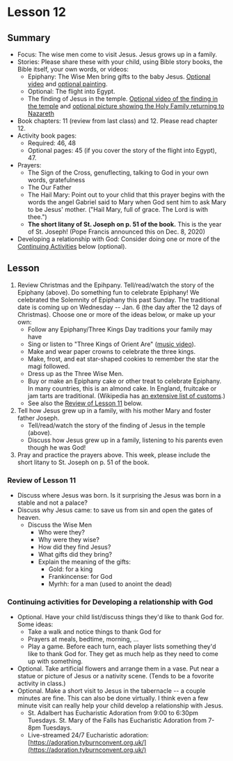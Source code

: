 # Lesson 12
## Summary
- Focus: The wise men come to visit Jesus.  Jesus grows up in a family.
- Stories:  Please share these with your child, using Bible story books, the Bible itself, your own words, or videos: 
  - Epiphany: The Wise Men bring gifts to the baby Jesus.  [Optional video](https://www.youtube.com/watch?v=NWk8WCOdnV4) and [optional painting](https://i0.wp.com/shcathedral.org/wp-content/uploads/2013/01/epiphany2.jpg?fit=370%2C244&ssl=1).  
  - Optional: The flight into Egypt.
  - The finding of Jesus in the temple.  [Optional video of the finding in the temple](https://youtu.be/j2vH6h8JR4k) and [optional picture showing the Holy Family returning to Nazareth](http://www.wikiart.org/en/rembrandt/christ-returning-from-the-temple-with-his-parents-1654)
- Book chapters: 11 (review from last class) and 12.  Please read chapter 12.
- Activity book pages: 
  - Required: 46, 48
  - Optional pages: 45 (if you cover the story of the flight into Egypt), 47.  
- Prayers:
  - The Sign of the Cross, genuflecting, talking to God in your own words, gratefulness
  - The Our Father
  - The Hail Mary: Point out to your chlid that this prayer begins with the words the angel Gabriel said to Mary when God sent him to ask Mary to be Jesus' mother. ("Hail Mary, full of grace.  The Lord is with thee.")  
  - **The short litany of St. Joseph on p. 51 of the book.**  This is the year of St. Joseph!  (Pope Francis announced this on Dec. 8, 2020)
- Developing a relationship with God: Consider doing one or more of the [Continuing Activities](#ContinuingActivities) below (optional).

## Lesson
1. Review Christmas and the Epihpany.  Tell/read/watch the story of the Epiphany (above).  Do something fun to celebrate Epiphany!  We celebrated the Solemnity of Epiphany this past Sunday.  The traditional date is coming up on Wednesday -- Jan. 6 (the day after the 12 days of Christmas).  Choose one or more of the ideas below, or make up your own:
      - Follow any Epiphany/Three Kings Day traditions your family may have
      - Sing or listen to "Three Kings of Orient Are" ([music video](https://youtu.be/sJpecRI_0wY)).
      - Make and wear paper crowns to celebrate the three kings.
      - Make, frost, and eat star-shaped cookies to remember the star the magi followed.
      - Dress up as the Three Wise Men.
      - Buy or make an Epiphany cake or other treat to celebrate Epiphany.  In many countries, this is an almond cake.  In England, fruitcake or jam tarts are traditional. (Wikipedia has [an extensive list of customs](https://en.wikipedia.org/wiki/Epiphany_(holiday)#National_and_local_customs).)
      - See also the [Review of Lesson 11](#Review) below.
2. Tell how Jesus grew up in a family, with his mother Mary and foster father Joseph.  
    - Tell/read/watch the story of the finding of Jesus in the temple (above).
    - Discuss how Jesus grew up in a family, listening to his parents even though he was God!
3. Pray and practice the prayers above.  This week, please include the short litany to St. Joseph on p. 51 of the book.

### <a name="Review"> Review of Lesson 11</a>
- Discuss where Jesus was born.  Is it surprising the Jesus was born in a stable and not a palace?
- Discuss why Jesus came: to save us from sin and open the gates of heaven.
   - Discuss the Wise Men
       - Who were they?
       - Why were they wise?
       - How did they find Jesus?
       - What gifts did they bring?
       - Explain the meaning of the gifts:
            - Gold: for a king
            - Frankincense: for God
            - Myrhh: for a man (used to anoint the dead)
  
### <a name="ContinuingActivities"> Continuing activities for Developing a relationship with God </a>
- Optional. Have your child list/discuss things they'd like to thank God for.  Some ideas:
    - Take a walk and notice things to thank God for
    - Prayers at meals, bedtime, morning, ...
    - Play a game.  Before each turn, each player lists something they'd like to thank God for.  They get as much help as they need to come up with something.
 - Optional. Take artificial flowers and arrange them in a vase.  Put near a statue or picture of Jesus or a nativity scene.  (Tends to be a fovorite activity in class.)
 - Optional. Make a short visit to Jesus in the tabernacle -- a couple minutes are fine.  This can also be done virtually.  I think even a few minute visit can really help your child develop a relationship with Jesus.  
    - St. Adalbert has Eucharistic Adoration from 9:00 to 6:30pm Tuesdays.  St. Mary of the Falls has Eucharistic Adoration from 7-8pm Tuesdays.  
    - Live-streamed 24/7 Eucharistic adoration: [https://adoration.tyburnconvent.org.uk/](https://adoration.tyburnconvent.org.uk/)



